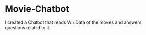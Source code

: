 # Movie-Chatbot
I created a Chatbot that reads WikiData of the movies and answers questions related to it.
